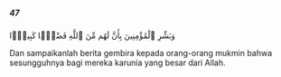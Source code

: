 ##### 47

<span class="ayah">وَبَشِّرِ ٱلْمُؤْمِنِينَ بِأَنَّ لَهُم مِّنَ ٱللَّهِ فَضْلًۭا كَبِيرًۭا</span>

<span class="ayah_translation">Dan sampaikanlah berita gembira kepada orang-orang mukmin bahwa sesungguhnya bagi mereka karunia yang besar dari Allah.</span>
